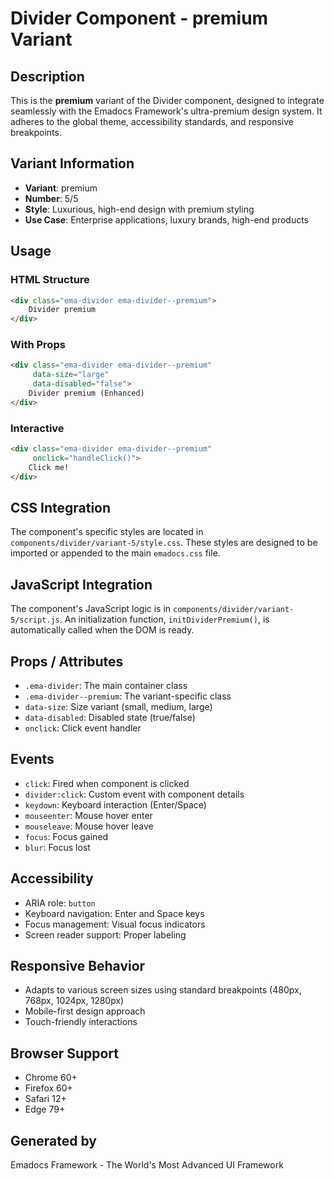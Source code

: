 # Divider Component - premium Variant

## Description
This is the **premium** variant of the Divider component, designed to integrate seamlessly with the Emadocs Framework's ultra-premium design system. It adheres to the global theme, accessibility standards, and responsive breakpoints.

## Variant Information
- **Variant**: premium
- **Number**: 5/5
- **Style**: Luxurious, high-end design with premium styling
- **Use Case**: Enterprise applications, luxury brands, high-end products

## Usage

### HTML Structure
```html
<div class="ema-divider ema-divider--premium">
    Divider premium
</div>
```

### With Props
```html
<div class="ema-divider ema-divider--premium" 
     data-size="large" 
     data-disabled="false">
    Divider premium (Enhanced)
</div>
```

### Interactive
```html
<div class="ema-divider ema-divider--premium" 
     onclick="handleClick()">
    Click me!
</div>
```

## CSS Integration
The component's specific styles are located in `components/divider/variant-5/style.css`. These styles are designed to be imported or appended to the main `emadocs.css` file.

## JavaScript Integration
The component's JavaScript logic is in `components/divider/variant-5/script.js`. An initialization function, `initDividerPremium()`, is automatically called when the DOM is ready.

## Props / Attributes
- `.ema-divider`: The main container class
- `.ema-divider--premium`: The variant-specific class
- `data-size`: Size variant (small, medium, large)
- `data-disabled`: Disabled state (true/false)
- `onclick`: Click event handler

## Events
- `click`: Fired when component is clicked
- `divider:click`: Custom event with component details
- `keydown`: Keyboard interaction (Enter/Space)
- `mouseenter`: Mouse hover enter
- `mouseleave`: Mouse hover leave
- `focus`: Focus gained
- `blur`: Focus lost

## Accessibility
- ARIA role: `button`
- Keyboard navigation: Enter and Space keys
- Focus management: Visual focus indicators
- Screen reader support: Proper labeling

## Responsive Behavior
- Adapts to various screen sizes using standard breakpoints (480px, 768px, 1024px, 1280px)
- Mobile-first design approach
- Touch-friendly interactions

## Browser Support
- Chrome 60+
- Firefox 60+
- Safari 12+
- Edge 79+

## Generated by
Emadocs Framework - The World's Most Advanced UI Framework

